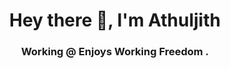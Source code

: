 <h1 align="center">Hey there 👋, I'm Athuljith</h1>
<h3 align="center">Working @ <a style="text-decoration:none" href="https://www.youtube.com/channel/UCSMr4qoiHni3jxMadaLItnw" target="blank">Enjoys Working Freedom</a> .</h3>
